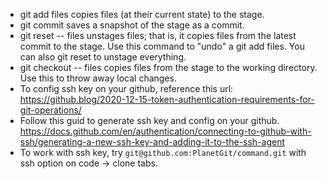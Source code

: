 - git add files copies files (at their current state) to the stage.
- git commit saves a snapshot of the stage as a commit.
- git reset -- files unstages files; that is, it copies files from the latest commit to the stage. Use this command to "undo" a git add files. You can also git reset to unstage everything.
- git checkout -- files copies files from the stage to the working directory. Use this to throw away local changes.
- To config ssh key on your github, reference this url: https://github.blog/2020-12-15-token-authentication-requirements-for-git-operations/
- Follow this guid to generate ssh key and config on your github. https://docs.github.com/en/authentication/connecting-to-github-with-ssh/generating-a-new-ssh-key-and-adding-it-to-the-ssh-agent
- To work with ssh key, try `git@github.com:PlanetGit/command.git` with ssh option on code -> clone tabs.